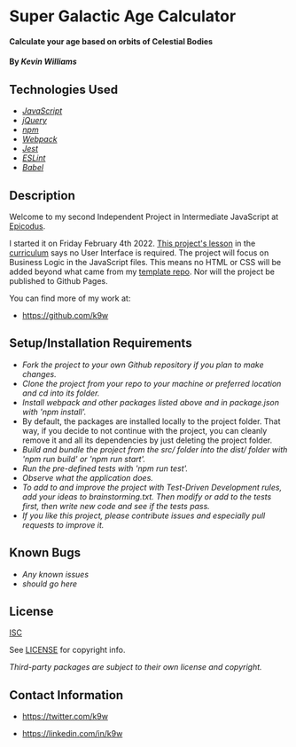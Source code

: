 # Super Galactic Age Calculator

#### Calculate your age based on orbits of Celestial Bodies

#### By _Kevin Williams_

## Technologies Used

* _[JavaScript](https://developer.mozilla.org/en-US/docs/Web/JavaScript)_
* _[jQuery](https://jquery.com/)_
* _[npm](https://www.npmjs.com)_
* _[Webpack](https://webpack.js.org)_
* _[Jest](https://jestjs.io)_
* _[ESLint](https://eslint.org)_
* _[Babel](https://babeljs.io)_

## Description

Welcome to my second Independent Project in Intermediate JavaScript at
[Epicodus](https://epicodus.com).

I started it on Friday February 4th 2022. [This project's
lesson](https://www.learnhowtoprogram.com/intermediate-javascript/test-driven-development-and-environments-with-javascript/tdd-with-javascript-independent-project)
in the [curriculum](https://learnhowtoprogram.com/) says no User
Interface is required. The project will focus on Business Logic in the
JavaScript files. This means no HTML or CSS will be added beyond what
came from my [template
repo](https://github.com/k9w/template-repo). Nor will the project be
published to Github Pages.

You can find more of my work at:

* https://github.com/k9w

## Setup/Installation Requirements

* _Fork the project to your own Github repository if you plan to make
  changes._
* _Clone the project from your repo to your machine or preferred
  location and cd into its folder._
* _Install webpack and other packages listed above and in package.json
  with 'npm install'._
* By default, the packages are installed locally
  to the project folder. That way, if you decide to not continue with
  the project, you can cleanly remove it and all its dependencies by
  just deleting the project folder.
* _Build and bundle the project from the src/ folder into the dist/
  folder with 'npm run build' or 'npm run start'._
* _Run the pre-defined tests with 'npm run test'._
* _Observe what the application does._
* _To add to and improve the project with Test-Driven Development
  rules, add your ideas to brainstorming.txt. Then modify or add to
  the tests first, then write new code and see if the tests pass._
* _If you like this project, please contribute issues and especially
  pull requests to improve it._

## Known Bugs

* _Any known issues_
* _should go here_

## License

[ISC](https://choosealicense.com/licenses/isc)

See [LICENSE](https://github.com/k9w/super-galactic/blob/main/LICENSE)
for copyright info.

_Third-party packages are subject to their own license and copyright._

## Contact Information

 - <https://twitter.com/k9w>

 - <https://linkedin.com/in/k9w>

